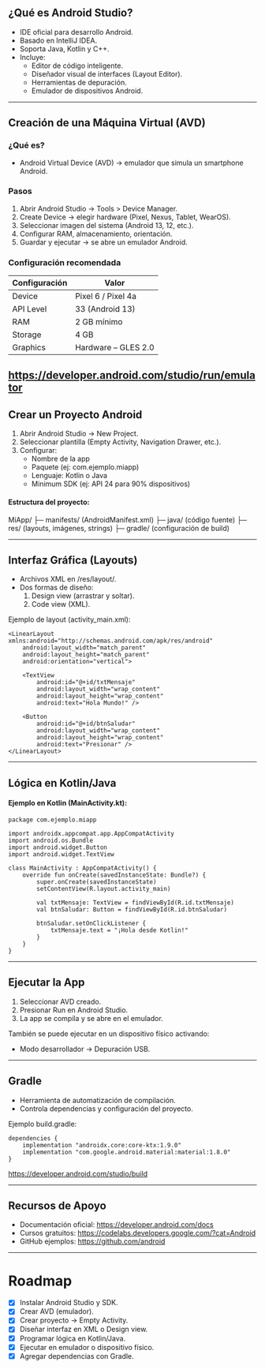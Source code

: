 ##  ¿Qué es Android Studio?
- IDE oficial para desarrollo Android.  
- Basado en IntelliJ IDEA.  
- Soporta Java, Kotlin y C++.  
- Incluye:
  - Editor de código inteligente.  
  - Diseñador visual de interfaces (Layout Editor).  
  - Herramientas de depuración.  
  - Emulador de dispositivos Android.  
---
##  Creación de una Máquina Virtual (AVD)

### ¿Qué es?
- Android Virtual Device (AVD) → emulador que simula un smartphone Android.  

### Pasos
1. Abrir Android Studio → Tools > Device Manager.  
2. Create Device → elegir hardware (Pixel, Nexus, Tablet, WearOS).  
3. Seleccionar imagen del sistema (Android 13, 12, etc.).  
4. Configurar RAM, almacenamiento, orientación.  
5. Guardar y ejecutar → se abre un emulador Android.  

### Configuración recomendada
| Configuración | Valor |
|---------------|-------|
| Device | Pixel 6 / Pixel 4a |
| API Level | 33 (Android 13) |
| RAM | 2 GB mínimo |
| Storage | 4 GB |
| Graphics | Hardware – GLES 2.0 |

 https://developer.android.com/studio/run/emulator
---

## Crear un Proyecto Android

1. Abrir Android Studio → New Project.  
2. Seleccionar plantilla (Empty Activity, Navigation Drawer, etc.).  
3. Configurar:
   - Nombre de la app  
   - Paquete (ej: com.ejemplo.miapp)  
   - Lenguaje: Kotlin o Java  
   - Minimum SDK (ej: API 24 para 90% dispositivos)  

#### Estructura del proyecto:
MiApp/
 ├─ manifests/ (AndroidManifest.xml)
 ├─ java/ (código fuente)
 ├─ res/ (layouts, imágenes, strings)
 ├─ gradle/ (configuración de build)
 
---

## Interfaz Gráfica (Layouts)

- Archivos XML en /res/layout/.  
- Dos formas de diseño:
  1. Design view (arrastrar y soltar).  
  2. Code view (XML).  

Ejemplo de layout (activity_main.xml):
```
<LinearLayout xmlns:android="http://schemas.android.com/apk/res/android"
    android:layout_width="match_parent"
    android:layout_height="match_parent"
    android:orientation="vertical">

    <TextView
        android:id="@+id/txtMensaje"
        android:layout_width="wrap_content"
        android:layout_height="wrap_content"
        android:text="Hola Mundo!" />

    <Button
        android:id="@+id/btnSaludar"
        android:layout_width="wrap_content"
        android:layout_height="wrap_content"
        android:text="Presionar" />
</LinearLayout>
```

---

## Lógica en Kotlin/Java

#### Ejemplo en Kotlin (MainActivity.kt):

```
package com.ejemplo.miapp

import androidx.appcompat.app.AppCompatActivity
import android.os.Bundle
import android.widget.Button
import android.widget.TextView

class MainActivity : AppCompatActivity() {
    override fun onCreate(savedInstanceState: Bundle?) {
        super.onCreate(savedInstanceState)
        setContentView(R.layout.activity_main)

        val txtMensaje: TextView = findViewById(R.id.txtMensaje)
        val btnSaludar: Button = findViewById(R.id.btnSaludar)

        btnSaludar.setOnClickListener {
            txtMensaje.text = "¡Hola desde Kotlin!"
        }
    }
}
```
---

## Ejecutar la App
1. Seleccionar AVD creado.  
2. Presionar Run  en Android Studio.  
3. La app se compila y se abre en el emulador.  

También se puede ejecutar en un dispositivo físico activando:  
- Modo desarrollador → Depuración USB.  

---

## Gradle
- Herramienta de automatización de compilación.  
- Controla dependencias y configuración del proyecto.  

Ejemplo build.gradle:
```
dependencies {
    implementation "androidx.core:core-ktx:1.9.0"
    implementation "com.google.android.material:material:1.8.0"
}
```
https://developer.android.com/studio/build

---

## Recursos de Apoyo

- Documentación oficial: https://developer.android.com/docs  
- Cursos gratuitos: https://codelabs.developers.google.com/?cat=Android  
- GitHub ejemplos: https://github.com/android  

---

# Roadmap

- [x] Instalar Android Studio y SDK.  
- [x] Crear AVD (emulador).  
- [x] Crear proyecto → Empty Activity.  
- [x] Diseñar interfaz en XML o Design view.  
- [x] Programar lógica en Kotlin/Java.  
- [x] Ejecutar en emulador o dispositivo físico.  
- [x] Agregar dependencias con Gradle.  